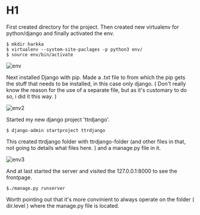 # H1

First created directory for the project. Then created new virtualenv for python/django and finally activated the env.

    $ mkdir harkka
    $ virtualenv --system-site-paclages -p python3 env/
    $ source env/bin/activate

![env](https://github.com/t-t-r/Penetration-testing-course-2023/blob/main/img/env.jpg)

Next installed Django with pip. Made a .txt file to from which the pip gets the stuff that needs to be installed, in this case only django. ( Don't really know the reason for the use of a separate file, but as it's customary to do so, i did it this way. )

![env2](https://github.com/t-t-r/Penetration-testing-course-2023/blob/main/img/env2.jpg)

Started my new django project 'ttrdjango'. 

    $ django-admin startproject ttrdjango

This created ttrdjango folder with ttrdjango-folder (and other files in that, not going to details what files here. ) and a manage.py file in it.

![env3](https://github.com/t-t-r/Penetration-testing-course-2023/blob/main/img/env3.jpg)

And at last started the server and visited the 127.0.0.1:8000 to see the frontpage.

    $./manage.py runserver

Worth pointing out that it's more convinient to always operate on the folder ( dir.level ) where the manage.py file is located.
